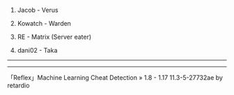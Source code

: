 1. Jacob - Verus

2. Kowatch - Warden

3. RE - Matrix (Server eater)

4. dani02 - Taka

-----------------------------------
-----------------------------------

「Reflex」Machine Learning Cheat Detection » 1.8 - 1.17 11.3-5-27732ae by retardio 


